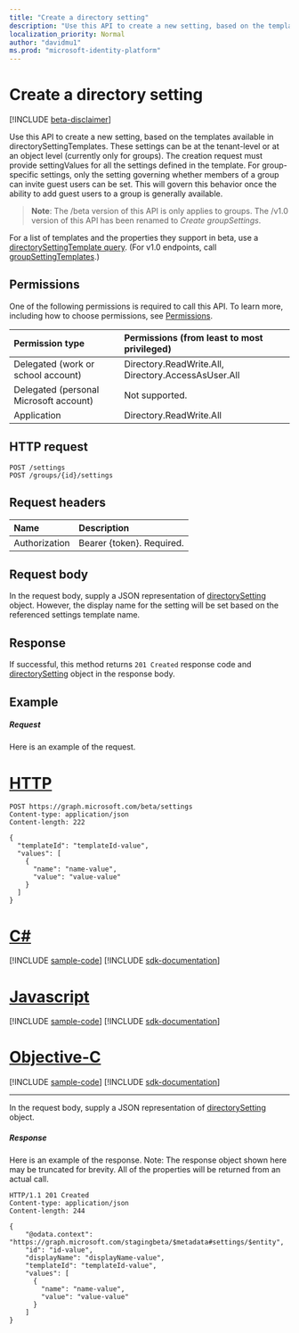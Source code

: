 ```yaml
---
title: "Create a directory setting"
description: "Use this API to create a new setting, based on the templates available in directorySettingTemplates. These settings can be at the tenant-level or at an object level (currently only for groups). The creation request must provide settingValues for all the settings defined in the template. For group-specific settings, only the setting governing whether members of a group can invite guest users can be set. This will govern this behavior once the ability to add guest users to a group is generally available."
localization_priority: Normal
author: "davidmu1"
ms.prod: "microsoft-identity-platform"
---
```


# Create a directory setting

[!INCLUDE [beta-disclaimer](../../includes/beta-disclaimer.md)]

Use this API to create a new setting, based on the templates available in directorySettingTemplates. These settings can be at the tenant-level or at an object level (currently only for groups). The creation request must provide settingValues for all the settings defined in the template. For group-specific settings, only the setting governing whether members of a group can invite guest users can be set. This will govern this behavior once the ability to add guest users to a group is generally available.

> **Note**: The /beta version of this API is only applies to groups. The /v1.0 version of this API has been renamed to *Create groupSettings*.

For a list of templates and the properties they support in beta, use a [directorySettingTemplate query](https://developer.microsoft.com/graph/graph-explorer?request=directorySettingTemplates&version=beta). (For v1.0 endpoints, call [groupSettingTemplates](https://developer.microsoft.com/graph/graph-explorer?request=groupSettingTemplates&version=v1.0).)


## Permissions
One of the following permissions is required to call this API. To learn more, including how to choose permissions, see [Permissions](/graph/permissions-reference).

|Permission type      | Permissions (from least to most privileged)              |
|:--------------------|:---------------------------------------------------------|
|Delegated (work or school account) | Directory.ReadWrite.All, Directory.AccessAsUser.All    |
|Delegated (personal Microsoft account) | Not supported.    |
|Application | Directory.ReadWrite.All |

## HTTP request
<!-- { "blockType": "ignored" } -->
```http
POST /settings
POST /groups/{id}/settings
```
## Request headers
| Name       | Description|
|:---------------|:----------|
| Authorization  | Bearer {token}. Required.|

## Request body
In the request body, supply a JSON representation of [directorySetting](../resources/directorysetting.md) object.  However, the display name for the setting will be set based on the referenced settings template name.

## Response

If successful, this method returns `201 Created` response code and [directorySetting](../resources/directorysetting.md) object in the response body.

## Example
##### Request
Here is an example of the request.

# [HTTP](#tab/http)
<!-- {
  "blockType": "request",
  "name": "create_directorysetting_from_settings"
}-->
```msgraph-interactive
POST https://graph.microsoft.com/beta/settings
Content-type: application/json
Content-length: 222

{
  "templateId": "templateId-value",
  "values": [
    {
      "name": "name-value",
      "value": "value-value"
    }
  ]
}
```
# [C#](#tab/csharp)
[!INCLUDE [sample-code](../includes/snippets/csharp/create-directorysetting-from-settings-csharp-snippets.md)]
[!INCLUDE [sdk-documentation](../includes/snippets/snippets-sdk-documentation-link.md)]

# [Javascript](#tab/javascript)
[!INCLUDE [sample-code](../includes/snippets/javascript/create-directorysetting-from-settings-javascript-snippets.md)]
[!INCLUDE [sdk-documentation](../includes/snippets/snippets-sdk-documentation-link.md)]

# [Objective-C](#tab/objc)
[!INCLUDE [sample-code](../includes/snippets/objc/create-directorysetting-from-settings-objc-snippets.md)]
[!INCLUDE [sdk-documentation](../includes/snippets/snippets-sdk-documentation-link.md)]

---

In the request body, supply a JSON representation of [directorySetting](../resources/directorysetting.md) object.
##### Response
Here is an example of the response. Note: The response object shown here may be truncated for brevity. All of the properties will be returned from an actual call.
<!-- {
  "blockType": "response",
  "truncated": true,
  "@odata.type": "microsoft.graph.directorySetting"
} -->
```http
HTTP/1.1 201 Created
Content-type: application/json
Content-length: 244

{
    "@odata.context": "https://graph.microsoft.com/stagingbeta/$metadata#settings/$entity",
    "id": "id-value",
    "displayName": "displayName-value",
    "templateId": "templateId-value",
    "values": [
      {
        "name": "name-value",
        "value": "value-value"
      }
    ]
}
```

<!-- uuid: 8fcb5dbc-d5aa-4681-8e31-b001d5168d79
2015-10-25 14:57:30 UTC -->
<!--
{
  "type": "#page.annotation",
  "description": "Create directorySetting",
  "keywords": "",
  "section": "documentation",
  "tocPath": "",
  "suppressions": [
  ]
}
-->
